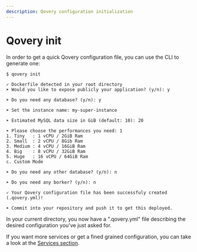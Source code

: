 ```yaml
---
description: Qovery configuration initialization
---
```


# Qovery init

In order to get a quick Qovery configuration file, you can use the CLI to generate one:

```text
$ qovery init

✓ Dockerfile detected in your root directory
➤ Would you like to expose publicly your application? (y/n): y

➤ Do you need any database? (y/n): y

➤ Set the instance name: my-super-instance

➤ Estimated MySQL data size in GiB (default: 10): 20

➤ Please choose the performances you need: 1
1. Tiny   : 1 vCPU / 2GiB Ram
2. Small  : 2 vCPU / 8Gib Ram
3. Medium : 4 vCPU / 16GiB Ram
4. Big    : 8 vCPU / 32GiB Ram
5. Huge   : 16 vCPU / 64GiB Ram
c. Custom Mode

➤ Do you need any other database? (y/n): n

➤ Do you need any borker? (y/n): n

✓ Your Qovery configuration file has been successfuly created (.qovery.yml)!

➤ Commit into your repository and push it to get this deployed.
```

In your current directory, you now have a ".qovery.yml" file describing the desired configuration you've just asked for.

If you want more services or get a fined grained configuration, you can take a look at the [Services section](../services-1/network/).



